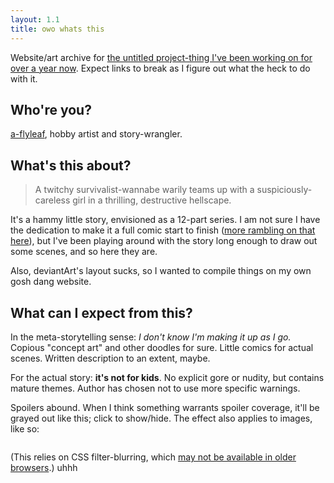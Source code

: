 ```yaml
---
layout: 1.1
title: owo whats this
---
```

Website/art archive for <a href="https://www.deviantart.com/a-flyleaf/gallery?q=%23unmooredrandos" target="_blank">the untitled project-thing I've been working on for over a year now</a>. Expect links to break as I figure out what the heck to do with it.

## Who're you?
<a href="https://a-flyleaf.github.io" target="_blank">a-flyleaf</a>, hobby artist and story-wrangler.

## What's this about?
> A twitchy survivalist-wannabe warily teams up with a suspiciously-careless girl in a thrilling, destructive hellscape.

It's a hammy little story, envisioned as a 12-part series. I am not sure I have the dedication to make it a full comic start to finish (<a href="https://a-flyleaf.github.io/blog/project-rambling#now-what" target="_blank">more rambling on that here</a>), but I've been playing around with the story long enough to draw out some scenes, and so here they are.

Also, deviantArt's layout sucks, so I wanted to compile things on my own gosh dang website.

## What can I expect from this?
In the meta-storytelling sense: *I don't know I'm making it up as I go.* Copious "concept art" and other doodles for sure. Little comics for actual scenes. Written description to an extent, maybe.

For the actual story: **it's not for kids**. No explicit gore or nudity, but contains mature themes. Author has chosen not to use more specific warnings.

Spoilers abound. When I think something warrants spoiler coverage, it'll be grayed out <span class="spoiler">like this</span>; click to show/hide. The effect also applies to images, like so:

<figure><div class="spoilerbox"><img src="{%include url.html%}/img/test2.png" alt="" class="spoiler"/></div></figure>

(This relies on CSS filter-blurring, which <a href="https://caniuse.com/css-filters" target="_blank">may not be available in older browsers</a>.) <span class="spoiler">uhhh</span>